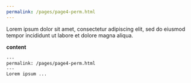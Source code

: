 ```yaml
---
permalink: /pages/page4-perm.html
---
```

Lorem ipsum dolor sit amet, consectetur adipiscing elit, sed do eiusmod tempor incididunt ut labore et dolore magna aliqua.

**content**

```
---
permalink: /pages/page4-perm.html
---
Lorem ipsum ...
```
